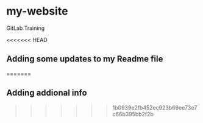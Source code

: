 # my-website
GitLab Training

<<<<<<< HEAD
## Adding some updates to my Readme file
=======
## Adding addional info
>>>>>>> 1b0939e2fb452ec923b69ee73e7c66b395bb2f2b
